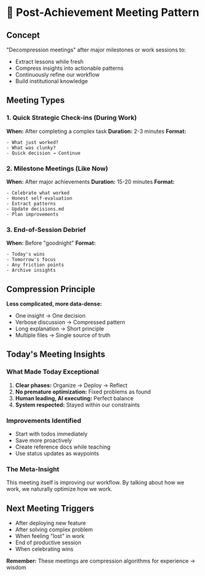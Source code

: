 # 🤝 Post-Achievement Meeting Pattern

## Concept
"Decompression meetings" after major milestones or work sessions to:
- Extract lessons while fresh
- Compress insights into actionable patterns  
- Continuously refine our workflow
- Build institutional knowledge

## Meeting Types

### 1. Quick Strategic Check-ins (During Work)
**When:** After completing a complex task
**Duration:** 2-3 minutes
**Format:** 
```
- What just worked?
- What was clunky?
- Quick decision → Continue
```

### 2. Milestone Meetings (Like Now)
**When:** After major achievements
**Duration:** 15-20 minutes
**Format:**
```
- Celebrate what worked
- Honest self-evaluation
- Extract patterns
- Update decisions.md
- Plan improvements
```

### 3. End-of-Session Debrief
**When:** Before "goodnight"
**Format:**
```
- Today's wins
- Tomorrow's focus
- Any friction points
- Archive insights
```

## Compression Principle
**Less complicated, more data-dense:**
- One insight → One decision
- Verbose discussion → Compressed pattern
- Long explanation → Short principle
- Multiple files → Single source of truth

## Today's Meeting Insights

### What Made Today Exceptional
1. **Clear phases:** Organize → Deploy → Reflect
2. **No premature optimization:** Fixed problems as found
3. **Human leading, AI executing:** Perfect balance
4. **System respected:** Stayed within our constraints

### Improvements Identified
- Start with todos immediately
- Save more proactively  
- Create reference docs while teaching
- Use status updates as waypoints

### The Meta-Insight
This meeting itself is improving our workflow. By talking about how we work, we naturally optimize how we work.

## Next Meeting Triggers
- After deploying new feature
- After solving complex problem
- When feeling "lost" in work
- End of productive session
- When celebrating wins

**Remember:** These meetings are compression algorithms for experience → wisdom